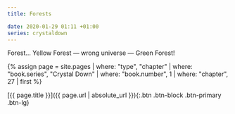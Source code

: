 ```yaml
---
title: Forests

date: 2020-01-29 01:11 +01:00
series: crystaldown
---
```

Forest… Yellow Forest — wrong universe — Green Forest!

{% assign page = site.pages
  | where: "type", "chapter"
  | where: "book.series", "Crystal Down"
  | where: "book.number", 1
  | where: "chapter", 27
  | first %}

[{{ page.title }}]({{ page.url | absolute_url }}){:.btn .btn-block .btn-primary .btn-lg}
<!--more-->
